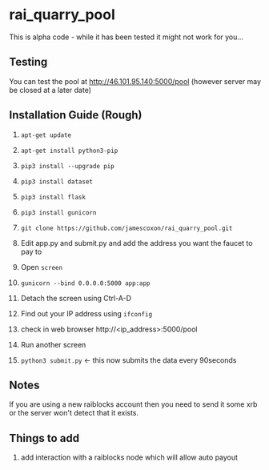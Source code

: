 # rai_quarry_pool

This is alpha code - while it has been tested it might not work for you...

## Testing

You can test the pool at http://46.101.95.140:5000/pool (however server may be closed at a later date)

## Installation Guide (Rough)

1. `apt-get update`
2. `apt-get install python3-pip`
3. `pip3 install --upgrade pip`
4. `pip3 install dataset`
5. `pip3 install flask`
6. `pip3 install gunicorn`

7. `git clone https://github.com/jamescoxon/rai_quarry_pool.git`

8. Edit app.py and submit.py and add the address you want the faucet to pay to

9. Open `screen`
10. `gunicorn --bind 0.0.0.0:5000 app:app`
11. Detach the screen using Ctrl-A-D

12. Find out your IP address using `ifconfig`
13. check in web browser http://<ip_address>:5000/pool

14. Run another screen
15. `python3 submit.py` <- this now submits the data every 90seconds

## Notes
If you are using a new raiblocks account then you need to send it some xrb or the server won't detect that it exists.

## Things to add

1. add interaction with a raiblocks node which will allow auto payout
